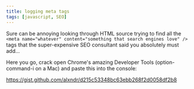 ```yaml
---
title: logging meta tags
tags: [javascript, SEO]
---
```


Sure can be annoying looking through HTML source trying to find all the `<meta name="whatever" content="something that search engines love" />` tags that the super-expensive SEO consultant said you absolutely must add...

Here you go, crack open Chrome's amazing Developer Tools (option-command-i on a Mac) and paste this into the console:

<https://gist.github.com/alxndr/d215c53348bc63ebb268f2d0058df2b8>
